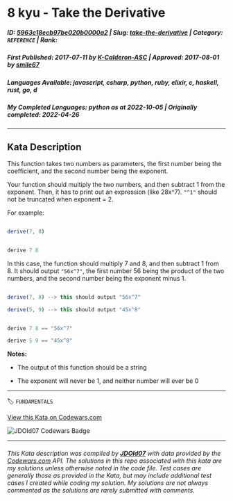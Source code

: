 # 8 kyu - Take the Derivative

##### **ID**: [5963c18ecb97be020b0000a2](https://www.codewars.com/kata/5963c18ecb97be020b0000a2) | **Slug**: [take-the-derivative](https://www.codewars.com/kata/5963c18ecb97be020b0000a2) | **Category**: `REFERENCE` | **Rank**: <span style="color:white">8 kyu</span>

##### **First Published**: 2017-07-11 ***by*** [K-Calderon-ASC](https://www.codewars.com/users/K-Calderon-ASC) | **Approved**: 2017-08-01 ***by*** [smile67](https://www.codewars.com/users/smile67)

##### **Languages Available**: javascript, csharp, python, ruby, elixir, c, haskell, rust, go, d

##### **My Completed Languages**: python ***as at*** 2022-10-05 | **Originally completed**: 2022-04-26

---

## Kata Description


This function takes two numbers as parameters, the first number being the coefficient, and the second number being the exponent.



Your function should multiply the two numbers, and then subtract 1 from the exponent. Then, it has to print out an expression (like 28x^7). `"^1"` should not be truncated when exponent = 2.





For example:

``` javascript

derive(7, 8)

```

``` haskell

derive 7 8

```

In this case, the function should multiply 7 and 8, and then subtract 1 from 8. It should output `"56x^7"`, the first number 56 being the product of the two numbers, and the second number being the exponent minus 1.



``` javascript

derive(7, 8) --> this should output "56x^7" 

derive(5, 9) --> this should output "45x^8" 

```

``` haskell

derive 7 8 == "56x^7"

derive 5 9 == "45x^8"

```



**Notes:**

* The output of this function should be a string

* The exponent will never be 1, and neither number will ever be 0



---


🏷 `FUNDAMENTALS`


[View this Kata on Codewars.com](https://www.codewars.com/kata/5963c18ecb97be020b0000a2)

![](https://www.codewars.com/users/jdold07/badges/large "JDOld07 Codewars Badge")

---

###### *This Kata description was compiled by [**JDOld07**](https://tpstech.dev) with data provided by the [Codewars.com](https://www.codewars.com) API.  The solutions in this repo associated with this kata are my solutions unless otherwise noted in the code file.  Test cases are generally those as provided in the Kata, but may include additional test cases I created while coding my solution.  My solutions are not always commented as the solutions are rarely submitted with comments.*
